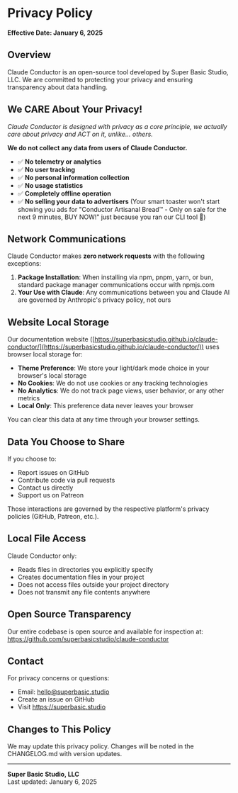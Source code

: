 # Privacy Policy

**Effective Date: January 6, 2025**

## Overview

Claude Conductor is an open-source tool developed by Super Basic Studio, LLC. We are committed to protecting your privacy and ensuring transparency about data handling.

## We CARE About Your Privacy!

*Claude Conductor is designed with privacy as a core principle, we actually care about privacy and ACT on it, unlike... others.*

**We do not collect any data from users of Claude Conductor.**

- ✅ **No telemetry or analytics**
- ✅ **No user tracking**
- ✅ **No personal information collection**
- ✅ **No usage statistics**
- ✅ **Completely offline operation**
- ✅ **No selling your data to advertisers** (Your smart toaster won't start showing you ads for "Conductor Artisanal Bread™ - Only on sale for the next 9 minutes, BUY NOW!" just because you ran our CLI tool 🍞)

## Network Communications

Claude Conductor makes **zero network requests** with the following exceptions:

1. **Package Installation**: When installing via npm, pnpm, yarn, or bun, standard package manager communications occur with npmjs.com
2. **Your Use with Claude**: Any communications between you and Claude AI are governed by Anthropic's privacy policy, not ours

## Website Local Storage

Our documentation website ([https://superbasicstudio.github.io/claude-conductor/](https://superbasicstudio.github.io/claude-conductor/)) uses browser local storage for:

- **Theme Preference**: We store your light/dark mode choice in your browser's local storage
- **No Cookies**: We do not use cookies or any tracking technologies
- **No Analytics**: We do not track page views, user behavior, or any other metrics
- **Local Only**: This preference data never leaves your browser

You can clear this data at any time through your browser settings.

## Data You Choose to Share

If you choose to:
- Report issues on GitHub
- Contribute code via pull requests
- Contact us directly
- Support us on Patreon

Those interactions are governed by the respective platform's privacy policies (GitHub, Patreon, etc.).

## Local File Access

Claude Conductor only:
- Reads files in directories you explicitly specify
- Creates documentation files in your project
- Does not access files outside your project directory
- Does not transmit any file contents anywhere

## Open Source Transparency

Our entire codebase is open source and available for inspection at:
https://github.com/superbasicstudio/claude-conductor

## Contact

For privacy concerns or questions:
- Email: hello@superbasic.studio
- Create an issue on GitHub
- Visit https://superbasic.studio

## Changes to This Policy

We may update this privacy policy. Changes will be noted in the CHANGELOG.md with version updates.

---

**Super Basic Studio, LLC**  
Last updated: January 6, 2025